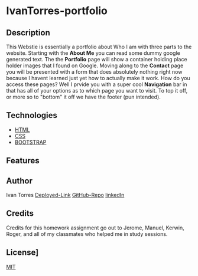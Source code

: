 # IvanTorres-portfolio

## Description 
This Webstie is essentially a portfolio about Who I am with three parts to the website. Starting with the **About Me** you can read some dummy google generated text. The the **Portfolio** page will show a container holding place holder images that I found on Google. Moving along to the **Contact** page you will be presented with a form that does absolutely nothing right now because I havent learned just yet how to actually make it work. How do you access these pages? Well I prvide you with a super cool **Navigation** bar in that has all of your options as to which page you want to visit. To top it off, or more so to "bottom" it off we have the footer (pun intended).

## Technologies
* [HTML](https://www.w3schools.com/html/)
* [CSS](https://www.w3schools.com/css/)
* [BOOTSTRAP](https://getbootstrap.com/docs/4.5/getting-started/introduction/)

## Features



## Author
Ivan Torres
[Deployed-Link](https://ivantorresmia.github.io/IvanTorres-portfolio/)
[GitHub-Repo](https://github.com/IvanTorresMia/IvanTorres-portfolio)
[linkedIn](www.linkedin.com/in/ivan-torres-0828931b2)

## Credits
Credits for this homework assignment go out to Jerome, Manuel, Kerwin, Roger, and all of my classmates who helped me in study sessions. 

## License]
[MIT](https://choosealicense.com/licenses/mit/#)